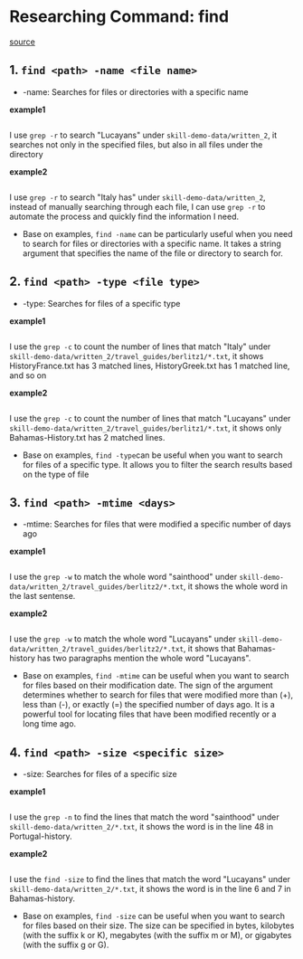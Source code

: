 # Researching Command: find
[source](https://chat.openai.com/chat)

## 1. `find <path> -name <file name>`
- -name: Searches for files or directories with a specific name

**example1**
```

```

I use `grep -r` to search "Lucayans" under `skill-demo-data/written_2`, it searches not only in the specified files, but also in all files under the directory

**example2**
```

```

I use `grep -r` to search "Italy has" under `skill-demo-data/written_2`, instead of manually searching through each file, I can use `grep -r` to automate the process and quickly find the information I need.

- Base on examples, `find -name` can be particularly useful when you need to search for files or directories with a specific name. It takes a string argument that specifies the name of the file or directory to search for.

## 2. `find <path> -type <file type>`
- -type: Searches for files of a specific type

**example1**
```

```
I use the `grep -c` to count the number of lines that match "Italy" under `skill-demo-data/written_2/travel_guides/berlitz1/*.txt`, it shows HistoryFrance.txt has 3 matched lines, HistoryGreek.txt has 1 matched line, and so on

**example2**
```

```
I use the `grep -c` to count the number of lines that match "Lucayans" under `skill-demo-data/written_2/travel_guides/berlitz1/*.txt`, it shows only Bahamas-History.txt has 2 matched lines.

- Base on examples, `find -type`can be useful when you want to search for files of a specific type. It allows you to filter the search results based on the type of file

## 3. `find <path> -mtime <days>`
- -mtime: Searches for files that were modified a specific number of days ago

**example1**
```

```
I use the `grep -w` to match the whole word "sainthood" under `skill-demo-data/written_2/travel_guides/berlitz2/*.txt`, it shows the whole word in the last sentense.

**example2**
```

```
I use the `grep -w` to match the whole word "Lucayans" under `skill-demo-data/written_2/travel_guides/berlitz2/*.txt`, it shows that Bahamas-history has two paragraphs mention the whole word "Lucayans".

- Base on examples, `find -mtime` can be useful when you want to search for files based on their modification date. The sign of the argument determines whether to search for files that were modified more than (+), less than (-), or exactly (=) the specified number of days ago. It is a powerful tool for locating files that have been modified recently or a long time ago.

## 4. `find <path> -size <specific size>`
- -size: Searches for files of a specific size

**example1**
```

```
I use the `grep -n` to find the lines that match the word "sainthood" under `skill-demo-data/written_2/*.txt`, it shows the word is in the line 48 in Portugal-history.

**example2**
```

```
I use the `find -size` to find the lines that match the word "Lucayans" under `skill-demo-data/written_2/*.txt`, it shows the word is in the line 6 and 7 in Bahamas-history.

- Base on examples, `find -size` can be useful when you want to search for files based on their size. The size can be specified in bytes, kilobytes (with the suffix k or K), megabytes (with the suffix m or M), or gigabytes (with the suffix g or G).
